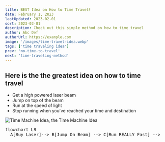 ```yaml
---
title: BEST Idea on How to Time Travel!
date: February 1, 2023
lastUpdated: 2023-02-01
sort: 2023-02-01
description: Check out this simple method on how to time travel
author: Abc Def
authorUrl: https://example.com
image: '/images/time-travel-idea.webp'
tags: ['time traveling idea']
prev: 'no-time-to-travel'
next: 'time-traveling-method'
---
```

## Here is the the greatest idea on how to time travel

* Get a high powered laser beam
* Jump on top of the beam
* Run at the speed of light
* Stop running when you've reached your time and destination

![Time Machine Idea, the Time Machine Idea](/images/time-travel-idea.webp)

<pre class="mermaid bg-white flex justify-center">
flowchart LR
  A[Buy Laser]--> B[Jump On Beam] --> C[Run REALLY Fast] --> D[Jump Off Beam]
</pre>
